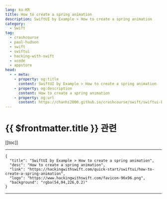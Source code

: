 ```yaml
---
lang: ko-KR
title: How to create a spring animation
description: SwiftUI by Example > How to create a spring animation
category:
  - Swift
tag: 
  - crashcourse
  - paul-hudson
  - swift
  - swiftui
  - hacking-with-swift
  - xcode
  - appstore
head:
  - - meta:
    - property: og:title
      content: SwiftUI by Example > How to create a spring animation
    - property: og:description
      content: How to create a spring animation
    - property: og:url
      content: https://chanhi2000.github.io/crashcourse/swift/swiftui-by-example/18-animation/how-to-create-a-spring-animation.html
---
```


# {{ $frontmatter.title }} 관련

[[toc]]

---

```component VPCard
{
  "title": "SwiftUI by Example > How to create a spring animation",
  "desc": "How to create a spring animation",
  "link": "https://hackingwithswift.com/quick-start/swiftui/how-to-create-a-spring-animation",
  "logo": "https://www.hackingwithswift.com/favicon-96x96.png",
  "background": "rgba(54,94,226,0.2)"
}
```

---

<TagLinks />